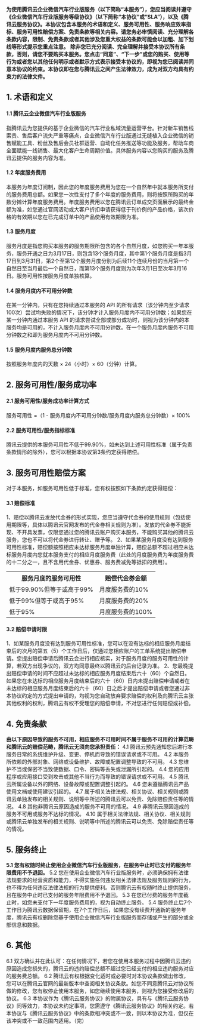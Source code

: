 **为使用腾讯云企业微信汽车行业版服务（以下简称“本服务”），您应当阅读并遵守《企业微信汽车行业版服务等级协议》（以下简称“本协议”或“SLA”），以及《腾讯云服务协议》。本协议包含本服务的术语和定义、服务可用性、服务响应效率指标、服务可用性赔偿方案、免责条款等相关内容。请您务必审慎阅读、充分理解各条款内容，限制、免责条款或者其他涉及您重大权益的条款可能会以加粗、加下划线等形式提示您重点注意。**
**除非您已充分阅读、完全理解并接受本协议所有条款，否则，请您不要购买本服务。您点击“同意”、“下一步”或您的购买、使用等行为或者您以其他任何明示或者默示方式表示接受本协议的，即视为您已阅读并同意本协议的约束。本协议即在您与腾讯云之间产生法律效力，成为对双方均具有约束力的法律文件。**

## 1.	术语和定义
#### 1.1	腾讯云企业微信汽车行业版服务
指腾讯云为您提供的基于企业微信的汽车行业私域流量运营平台。针对新车销售线索贵、售后客户流失严重等痛点，企业微信汽车行业版通过无缝植入企业微信的销售赋能工具、粉丝及售后会员社群运营、自动化任务推送等功能及服务，帮助车商全面赋能一线销售、最大化客户生命周期价值。具体服务内容以您购买的服务及腾讯云提供的服务内容为准。

#### 1.2	年度服务费用
本服务为年度订阅制，因此您的年度服务费用为您在一个自然年中就本服务所支付的服务费用总额。如果您一次性支付了多个年度的服务费用，则将按照所购买的年数分摊计算年度服务费用。年度服务费用以您在腾讯云订单成交页面展示的最终金额为准，如您通过官网活动或大客户折扣申请获得低于刊价例的产品价格，该次价格的有效期以您在已完成订单中的产品使用有效期限为准。

#### 1.3	服务月度
服务月度是指您购买本服务的服务期限所包含的各个自然月度，如您购买一年本服务，服务开通之日为3月17日，则包含13个服务月度，其中第1个服务月度是指3月17日到3月31日，第2个至第12个服务月度分别为后续11个连续月份的当月第一个自然日至当月最后一个自然日，而第13个服务月度则为次年3月1日至次年3月16日。服务可用性按服务月度单独核算。

#### 1.4	服务月度内不可用分钟数
在某一分钟内，只有在您持续通过本服务的 API 的所有请求（该分钟内至少请求100次）尝试均失败的情况下，该分钟才计入服务月度内不可用分钟数；如果您在某一分钟内通过本服务 API 的请求尝试全部或部分成功时，则视为该分钟内的本服务均是可用的，不计入服务月度内不可用分钟数。在一个服务月度内服务不可用分钟数之和即为服务月度内不可用分钟数。

#### 1.5	服务月度内服务总分钟数
按照服务年度内的天数 × 24（小时）× 60（分钟）计算。

## 2.	服务可用性/服务成功率
#### 2.1	服务可用性/服务成功率计算方式
服务可用性 =（1 - 服务月度内不可用分钟数/服务月度内服务总分钟数）× 100%

#### 2.2	服务可用性/服务指标标准
腾讯云提供的本服务可用性不低于99.90%，如未达到上述可用性标准（属于免责条款情形的除外），您可以根据本协议第3条约定获得赔偿。

## 3.	服务可用性赔偿方案
对于本服务，如服务可用性低于标准，您有权按照如下条款约定获得赔偿：
#### 3.1	赔偿标准
1、赔偿以腾讯云发放代金券的形式实现，您应当遵守代金券的使用规则（包括使用期限等，具体以腾讯云官网发布的代金券相关规则为准）。发放的代金券不能折现、不开具发票，仅限您通过您的腾讯云账户购买本服务，不能购买其他的腾讯云服务，您也不可以将代金券进行转让、赠予等。
2、如果某服务月度没有达到服务可用性标准，赔偿额按照相应未达标服务月度单独计算，赔偿总额不超过相应未达标服务月度内您就本服务支付的相应月度服务费（此处的月度服务费为年度服务费的十二分之一，且不含用代金券、优惠券、服务费减免等抵扣的费用）。
<table>
<tr>
<th>服务月度的服务可用性</th>
<th>赔偿代金券金额</th>
</tr>
<tr>
<td>低于99.90%但等于或高于99%</td>
<td>月度服务费的10%</td>
</tr>
<tr>
<td>低于99%但等于或高于95%</td>
<td>月度服务费的20%</td>
</tr>
<tr>
<td>低于95%	</td>
<td>月度服务费的100%</td>
</tr>
</table>

#### 3.2	赔偿申请时限
1、如某服务月度没有达到服务可用性标准，您可以在没有达标的相应服务月度结束后的次月的第五（5）个工作日后，仅通过您相应账户的工单系统提出赔偿申请。您提出赔偿申请后腾讯云会进行相应核实，对于服务月度的服务可用性的计算，若双方出现争议的，双方均同意最终以腾讯云的后台记录为准。
2、您最晚提出赔偿申请的时间不应超过未达标的相应服务月度结束后六十（60）个自然日。如果您在未达标的相应服务月度结束后的六十（60）日内未提出赔偿申请或者在未达标的相应服务月度结束后的六十（60）日之后才提出赔偿申请或者您通过非本协议约定的方式提出申请的，均视为您自动放弃要求赔偿的权利及向腾讯云主张其他权利的权利，腾讯云有权不受理您的赔偿申请，不对您进行任何赔偿或补偿。

## 4.	免责条款
**由以下原因导致的服务不可用，相应服务不可用时间不属于服务不可用的计算范畴和腾讯云的赔偿范畴，腾讯云无须向您承担责任：**
4.1 腾讯云预先通知您后进行本服务日常的系统维护升级、变更、停机而导致的错误请求或不可用。
4.2 本服务所依赖的外部对象、网络或设备维护、故障或配置调整导致的不可用。
4.3 您维护不当或保密不当致使数据、口令、密码等丢失或泄漏所引起的。
4.4 您的应用程序或应用接口受到攻击或其他不当行为而导致的错误请求或不可用。
4.5 腾讯云所属设备以外的网络、设备故障或配置调整引起的。
4.6 您未遵循腾讯云产品使用文档或使用建议引起的。
4.7 属于相关法律法规、相关协议、相关规则或腾讯云单独发布的相关规则、说明等中所述的腾讯云可以免责、免除赔偿责任等的情况。
4.8 其他非腾讯云原因造成的服务不可用的情况。
4.9 非腾讯云原因造成的服务不可用或服务不达标的情况。
4.10 属于相关法律法规、相关协议、相关规则或腾讯云单独发布的相关规则、说明等中所述的腾讯云可以免责、免除赔偿责任等的情况。

## 5.	服务终止
**5.1	您有权随时终止使用企业微信汽车行业版服务，在服务中止时已支付的服务年限费用不予退回。**
5.2  您在使用企业微信汽车行业版服务时，必须确保拥有法律法规要求的经营资质和能力，不得实施任何违反相关法律法规及服务规则的行为，也不得为任何违反法律法规的行为提供便利。否则腾讯云有权随时终止提供服务，且在服务中止时已支付的服务年限费用不予退回。
5.3 在您已付费的服务年度截止时，如您未支付下一年度服务费用的，视为自动终止服务。
5.4 服务终止后7个工作日为腾讯云数据保留期，在7个工作日后，如果您没有续费开通新的服务年度，腾讯云有权删除您基于使用企业微信汽车行业版服务而存储或产生的部分或全部信息和数据。

## 6.	其他
6.1	双方确认并在此认可：在任何情况下，若您在使用本服务过程中因腾讯云违约原因造成您损失的，腾讯云的违约赔偿总额不超过您已经支付的相应违约服务对应的服务费总额。
6.2	腾讯云有权根据变化适时或必要时对本协议条款做出修改，您可以在腾讯云官网的最新版本中查阅相关协议条款。如您不同意腾讯云对协议所做的修改，您有权停止使用本服务，如您继续使用本服务，则视为您接受修改后的协议。
6.3 本协议作为《腾讯云服务协议》的附属协议，具有与《腾讯云服务协议》同等效力，本协议未约定事项，您需遵守《腾讯云服务协议》的相关约定。若本协议与《腾讯云服务协议》中的条款相冲突或不一致，则以本协议为准，但仅在该冲突或不一致范围内适用。（完）



